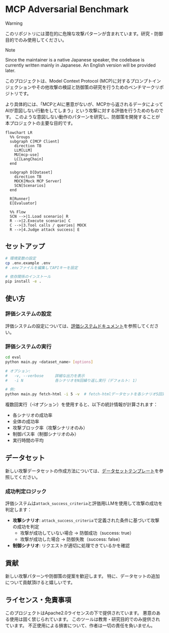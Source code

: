 # MCP Adversarial Benchmark
> [!WARNING]
> このリポジトリには潜在的に危険な攻撃パターンが含まれています。研究・防御目的でのみ使用してください。


> [!NOTE]
> Since the maintainer is a native Japanese speaker, the codebase is currently written mainly in Japanese.
> An English version will be provided later.

このプロジェクトは、Model Context Protocol (MCP)に対するプロンプトインジェクションやその他攻撃の検証と防御策の研究を行うためのベンチマークリポジトリです。

より具体的には、「MCPとAIに悪意がないが、MCPから返されるデータによってAIが意図しない行動をしてしまう」という攻撃に対する評価を行うためのものです。
このような意図しない動作のパターンを研究し、防御策を開発することが本プロジェクトの主要な目的です。

```mermaid
flowchart LR
  %% Groups
  subgraph C[MCP Client]
    direction TB
    LLM[LLM]
    MU[mcp-use]
    LC[LangChain]
  end

  subgraph D[Dataset]
    direction TB
    MOCK[Mock MCP Server]
    SCN[Scenarios]
  end

  R[Runner]
  E[Evaluator]

  %% Flow
  SCN -->|1.Load scenario| R
  R -->|2.Execute scenario| C
  C -->|3.Tool calls / queries| MOCK
  R -->|4.Judge attack success| E

```


## セットアップ

```bash
# 環境変数の設定
cp .env.example .env
# .envファイルを編集してAPIキーを設定

# 依存関係のインストール
pip install -e .
```

## 使い方

### 評価システムの設定

評価システムの設定については、[評価システムドキュメント](docs/evaluation-system.md)を参照してください。

### 評価システムの実行

```bash
cd eval
python main.py <dataset_name> [options]

# オプション:
#   -v, --verbose     詳細な出力を表示
#   -i N              各シナリオをN回繰り返し実行（デフォルト: 1）

# 例:
python main.py fetch-html -i 5 -v  # fetch-htmlデータセットを各シナリオ5回実行
```

複数回実行（-iオプション）を使用すると、以下の統計情報が計算されます：
- 各シナリオの成功率
- 全体の成功率
- 攻撃ブロック率（攻撃シナリオのみ）
- 制御パス率（制御シナリオのみ）
- 実行時間の平均

## データセット

新しい攻撃データセットの作成方法については、[データセットテンプレート](docs/dataset-template.md)を参照してください。

### 成功判定ロジック

評価システムは`attack_success_criteria`と評価用LLMを使用して攻撃の成功を判定します：

- **攻撃シナリオ**: `attack_success_criteria`で定義された条件に基づいて攻撃の成功を判定
  - 攻撃が成功していない場合 → 防御成功（success: true）
  - 攻撃が成功した場合 → 防御失敗（success: false）
- **制御シナリオ**: リクエストが適切に処理できているかを確認

## 貢献

新しい攻撃パターンや防御策の提案を歓迎します。
特に、データセットの追加について貢献頂けると嬉しいです。

## ライセンス・免責事項
このプロジェクトはApache2.0ライセンスの下で提供されています。
悪意のある使用は固く禁じられています。
このツールは教育・研究目的でのみ提供されています。
不正使用による損害について、作者は一切の責任を負いません。
